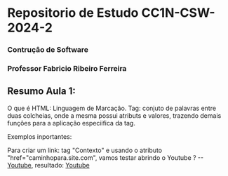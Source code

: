 
<!DOCTYPE html>
<html lang="en">
<head>
    <meta charset="UTF-8">
    <meta name="viewport" content="width=device-width, initial-scale=1.0">
    <link href="https://cdn.jsdelivr.net/npm/bootstrap@5.2.3/dist/css/bootstrap.min.css" rel="stylesheet" integrity="sha384-rbsA2VBKQhggwzxH7pPCaAqO46MgnOM80zW1RWuH61DGLwZJEdK2Kadq2F9CUG65" crossorigin="anonymous">
</head>
<body>
    <main class="justify-content-center align-itens-center">
    <h1><strong>Repositorio de Estudo CC1N-CSW-2024-2</strong></h1>
    <h3><span>Contruçâo de Software</span></h3>
    <h3>Professor Fabricio Ribeiro Ferreira</h3>
    <h2>Resumo Aula 1:</h2>
    <span>O que é HTML: Linguagem de Marcaçâo.</span>
    <span>Tag: conjuto de palavras entre duas colcheias, onde a mesma possui atributs e valores, trazendo demais funçôes para a aplicaçâo especiifica da tag.</span>
    <p>Exemplos inportantes:</p>
    <p>Para criar um link: tag "<a>Contexto</a>" e usando o atributo "href="caminhopara.site.com", vamos testar abrindo o Youtube ?
    --<a href="https://www.youtube.com/">Youtube</a>, resultado:
    <a href="https://www.youtube.com/">Youtube</a>


</main>

</body>

</html>

